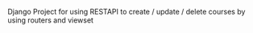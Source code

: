 Django Project for using RESTAPI to create / update / delete courses by using routers and viewset



